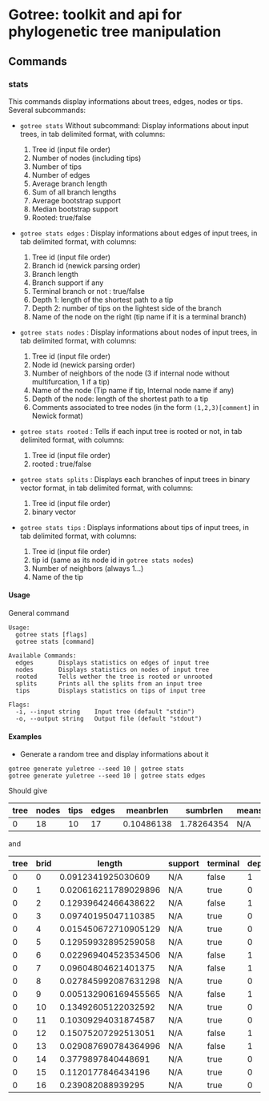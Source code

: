 # Gotree: toolkit and api for phylogenetic tree manipulation

## Commands

### stats
This commands display informations about trees, edges, nodes or tips. Several subcommands:
* `gotree stats` Without subcommand: Display informations about input trees, in tab delimited format, with columns:
   1. Tree id (input file order)
   2. Number of nodes (including tips)
   3. Number of tips
   4. Number of edges
   5. Average branch length
   6. Sum of all branch lengths
   7. Average bootstrap support
   8. Median bootstrap support
   9. Rooted: true/false
* `gotree stats edges` : Display informations about edges of input trees, in tab delimited format, with columns:
   1. Tree id (input file order)
   2. Branch id (newick parsing order)
   3. Branch length
   4. Branch support if any
   5. Terminal branch or not : true/false
   6. Depth 1: length of the shortest path to a tip
   7. Depth 2: number of tips on the lightest side of the branch
   8. Name of the node on the right (tip name if it is a terminal branch)
   
* `gotree stats nodes` : Display informations about nodes of input trees, in tab delimited format, with columns:
   1. Tree id (input file order)
   2. Node id (newick parsing order)
   3. Number of neighbors of the node (3 if internal node without multifurcation, 1 if a tip)
   4. Name of the node (Tip name if tip, Internal node name if any)
   5. Depth of the node: length of the shortest path to a tip
   6. Comments associated to tree nodes (in the form `(1,2,3)[comment]` in Newick format)
   
* `gotree stats rooted` : Tells if each input tree is rooted or not, in tab delimited format, with columns:
   1. Tree id (input file order)
   2. rooted : true/false

* `gotree stats splits` : Displays each branches of input trees in binary vector format, in tab delimited format, with columns:
   1. Tree id (input file order)
   2. binary vector

* `gotree stats tips` : Displays informations about tips of input trees, in tab delimited format, with columns:
   1. Tree id (input file order)
   2. tip id (same as its node id in `gotree stats nodes`)
   3. Number of neighbors (always 1...)
   4. Name of the tip

#### Usage

General command
```
Usage:
  gotree stats [flags]
  gotree stats [command]

Available Commands:
  edges       Displays statistics on edges of input tree
  nodes       Displays statistics on nodes of input tree
  rooted      Tells wether the tree is rooted or unrooted
  splits      Prints all the splits from an input tree
  tips        Displays statistics on tips of input tree

Flags:
  -i, --input string    Input tree (default "stdin")
  -o, --output string   Output file (default "stdout")
```

#### Examples

* Generate a random tree and display informations about it

```
gotree generate yuletree --seed 10 | gotree stats
gotree generate yuletree --seed 10 | gotree stats edges
```

Should give

|tree  |  nodes  |  tips  |  edges  |  meanbrlen   |  sumbrlen    |  meansupport  |  mediansupport  |  rooted    |
|------|---------|--------|---------|--------------|--------------|---------------|-----------------|------------|
|0     |  18     |  10    |  17     |  0.10486138  |  1.78264354  |  N/A          |  N/A            |  unrooted  |

and

|tree  |  brid  |  length                |  support  |  terminal  |  depth  |  topodepth  |  rightname  |
|------|--------|------------------------|-----------|------------|---------|-------------|-------------|
|0     |  0     |  0.0912341925030609    |  N/A      |  false     |  1      |  3          |             |
|0     |  1     |  0.020616211789029896  |  N/A      |  true      |  0      |  1          |  Tip4       |
|0     |  2     |  0.12939642466438622   |  N/A      |  false     |  1      |  2          |             |
|0     |  3     |  0.09740195047110385   |  N/A      |  true      |  0      |  1          |  Tip7       |
|0     |  4     |  0.015450672710905129  |  N/A      |  true      |  0      |  1          |  Tip2       |
|0     |  5     |  0.12959932895259058   |  N/A      |  true      |  0      |  1          |  Tip0       |
|0     |  6     |  0.022969404523534506  |  N/A      |  false     |  1      |  4          |             |
|0     |  7     |  0.09604804621401375   |  N/A      |  false     |  1      |  3          |             |
|0     |  8     |  0.027845992087631298  |  N/A      |  true      |  0      |  1          |  Tip8       | 
|0     |  9     |  0.005132906169455565  |  N/A      |  false     |  1      |  2          |             |
|0     |  10    |  0.13492605122032592   |  N/A      |  true      |  0      |  1          |  Tip9       |
|0     |  11    |  0.10309294031874587   |  N/A      |  true      |  0      |  1          |  Tip3       |
|0     |  12    |  0.15075207292513051   |  N/A      |  false     |  1      |  3          |             |
|0     |  13    |  0.029087690784364996  |  N/A      |  false     |  1      |  2          |             |
|0     |  14    |  0.3779897840448691    |  N/A      |  true      |  0      |  1          |  Tip6       |
|0     |  15    |  0.1120177846434196    |  N/A      |  true      |  0      |  1          |  Tip5       |
|0     |  16    |  0.239082088939295     |  N/A      |  true      |  0      |  1          |  Tip1       |


